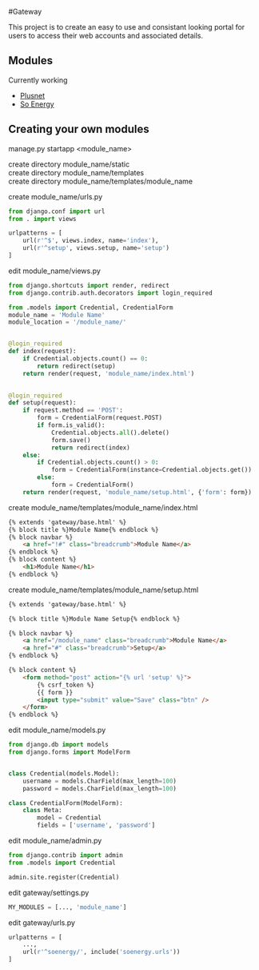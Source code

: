 #Gateway

This project is to create an easy to use and consistant looking portal for users to access their web accounts and associated details. 

## Modules
Currently working
- [Plusnet](https://plus.net)
- [So Energy](https://so.energy)

## Creating your own modules

manage.py startapp <module_name>

create directory module_name/static  
create directory module_name/templates  
create directory module_name/templates/module_name

create module_name/urls.py

```python
from django.conf import url
from . import views

urlpatterns = [
    url(r'^$', views.index, name='index'),
    url(r'^setup', views.setup, name='setup')
]
```

edit module_name/views.py

```python
from django.shortcuts import render, redirect
from django.contrib.auth.decorators import login_required

from .models import Credential, CredentialForm
module_name = 'Module Name'
module_location = '/module_name/'


@login_required
def index(request):
    if Credential.objects.count() == 0:
        return redirect(setup)
    return render(request, 'module_name/index.html')

    
@login_required
def setup(request):
    if request.method == 'POST':
        form = CredentialForm(request.POST)
        if form.is_valid():
            Credential.objects.all().delete()
            form.save()
            return redirect(index)
    else:
        if Credential.objects.count() > 0:
            form = CredentialForm(instance=Credential.objects.get())
        else:
            form = CredentialForm()
    return render(request, 'module_name/setup.html', {'form': form})		
```

create module_name/templates/module_name/index.html

```html
{% extends 'gateway/base.html' %}
{% block title %}Module Name{% endblock %}
{% block navbar %}
    <a href="!#" class="breadcrumb">Module Name</a>
{% endblock %}
{% block content %}
    <h1>Module Name</h1>
{% endblock %}
```

create module_name/templates/module_name/setup.html

```html
{% extends 'gateway/base.html' %}

{% block title %}Module Name Setup{% endblock %}

{% block navbar %}
    <a href="/module_name" class="breadcrumb">Module Name</a>
    <a href="#" class="breadcrumb">Setup</a>
{% endblock %}

{% block content %}
    <form method="post" action="{% url 'setup' %}">
        {% csrf_token %}
        {{ form }}
        <input type="submit" value="Save" class="btn" />
    </form>
{% endblock %}
```

edit module_name/models.py

```python
from django.db import models
from django.forms import ModelForm


class Credential(models.Model):
    username = models.CharField(max_length=100)
    password = models.CharField(max_length=100)

class CredentialForm(ModelForm):
    class Meta:
        model = Credential
        fields = ['username', 'password']
 ```

edit module_name/admin.py

```python
from django.contrib import admin
from .models import Credential

admin.site.register(Credential)
```

edit gateway/settings.py

```python
MY_MODULES = [..., 'module_name']
```

edit gateway/urls.py

```python
urlpatterns = [
    ...,
    url(r'^soenergy/', include('soenergy.urls'))
]
```
